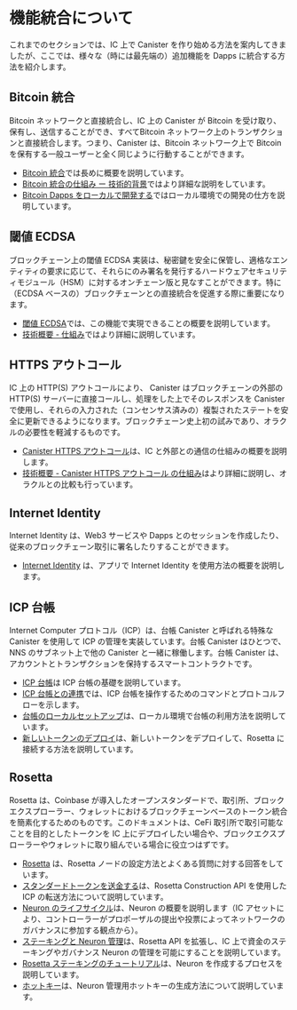 # 機能統合について

これまでのセクションでは、IC 上で Canister を作り始める方法を案内してきましたが、ここでは、様々な（時には最先端の）追加機能を Dapps に統合する方法を紹介します。

## Bitcoin 統合
Bitcoin ネットワークと直接統合し、IC 上の Canister が Bitcoin を受け取り、保有し、送信することができ、すべてBitcoin ネットワーク上のトランザクションと直接統合します。つまり、Canister は、Bitcoin ネットワーク上で Bitcoin を保有する一般ユーザーと全く同じように行動することができます。

* [Bitcoin 統合](./bitcoin/index.md)では長めに概要を説明しています。
* [Bitcoin 統合の仕組み ー 技術的背景](./bitcoin/bitcoin-how-it-works.md)ではより詳細な説明をしています。
* [Bitcoin Dapps をローカルで開発する](./bitcoin/local-development.md)ではローカル環境での開発の仕方を説明しています。

## 閾値 ECDSA
ブロックチェーン上の閾値 ECDSA 実装は、秘密鍵を安全に保管し、適格なエンティティの要求に応じて、それらにのみ署名を発行するハードウェアセキュリティモジュール（HSM）に対するオンチェーン版と見なすことができます。特に（ECDSA ベースの）ブロックチェーンとの直接統合を促進する際に重要になります。

* [閾値 ECDSA](./t-ecdsa/index.md)では、この機能で実現できることの概要を説明しています。
* [技術概要 - 仕組み](./t-ecdsa/t-ecdsa-how-it-works.md)ではより詳細に説明しています。

## HTTPS アウトコール
IC 上の HTTP(S) アウトコールにより、 Canister はブロックチェーンの外部の HTTP(S) サーバーに直接コールし、処理をした上でそのレスポンスを Canister で使用し、それらの入力された（コンセンサス済みの）複製されたステートを安全に更新できるようになります。ブロックチェーン史上初の試みであり、オラクルの必要性を軽減するものです。

* [Canister HTTPS アウトコール](./http_requests/index.md)は、IC と外部との通信の仕組みの概要を説明します。
* [技術概要 - Canister HTTPS アウトコール の仕組み](./http_requests/http_requests-how-it-works.md)はより詳細に説明し、オラクルとの比較も行っています。

## Internet Identity
Internet Identity は、Web3 サービスや Dapps とのセッションを作成したり、従来のブロックチェーン取引に署名したりすることができます。
* [Internet Identity](./internet-identity/integrate-identity.md) は、アプリで Internet Identity を使用方法の概要を説明します。

## ICP 台帳
Internet Computer プロトコル（ICP）は、台帳 Canister と呼ばれる特殊な Canister を使用して ICP の管理を実装しています。台帳 Canister はひとつで、NNS のサブネット上で他の Canister と一緒に稼働します。台帳 Canister は、アカウントとトランザクションを保持するスマートコントラクトです。 

* [ICP 台帳](./ledger/index.md)は ICP 台帳の基礎を説明しています。
* [ICP 台帳との連携](./ledger/interact-with-ledger.md)では、ICP 台帳を操作するためのコマンドとプロトコルフローを示します。
* [台帳のローカルセットアップ](./ledger/ledger-local-setup.md)は、ローカル環境で台帳の利用方法を説明しています。
* [新しいトークンのデプロイ](./ledger/deploy-new-token.md)は、新しいトークンをデプロイして、Rosetta に接続する方法を説明しています。

## Rosetta
Rosetta は、Coinbase が導入したオープンスタンダードで、取引所、ブロックエクスプローラー、ウォレットにおけるブロックチェーンベースのトークン統合を簡素化するためのものです。このドキュメントは、CeFi 取引所で取引可能なことを目的としたトークンを IC 上にデプロイしたい場合や、ブロックエクスプローラーやウォレットに取り組んでいる場合に役立つはずです。

* [Rosetta](./rosetta/index.md) は、Rosetta ノードの設定方法とよくある質問に対する回答をしています。
* [スタンダードトークンを送金する](./rosetta/transfers.md)は、Rosetta Construction API を使用した ICP の転送方法について説明しています。
* [Neuron のライフサイクル](./rosetta/neuron-lifecycle.md)は、Neuron の概要を説明します（IC アセットにより、コントローラーがプロポーザルの提出や投票によってネットワークのガバナンスに参加する観点から）。
* [ステーキングと Neuron 管理](./rosetta/staking-support.md)は、Rosetta API を拡張し、IC 上で資金のステーキングやガバナンス Neuron の管理を可能にすることを説明しています。
* [Rosetta ステーキングのチュートリアル](./rosetta/staking-tutorial.md)は、Neuron を作成するプロセスを説明しています。
* [ホットキー](./rosetta/hotkeys.md)は、Neuron 管理用ホットキーの生成方法について説明しています。

<!--
# Functionality Integrations

While previous sections guide you to start building canisters on the IC, here you can see how to integrate various (sometimes advanced) extra functionality to your dapp.

## Bitcoin Integration
Integrate directly with the Bitcoin network allowing canisters on the IC to receive, hold, and send Bitcoin, all directly with transactions on the Bitcoin network. I.e., canisters can act exactly like regular users holding bitcoin on the Bitcoin network.

* [Bitcoin Integration](./bitcoin/index.md) gives a longer overview
* [How it works](./bitcoin/bitcoin-how-it-works.md) dives further into the details
* [local development](./bitcoin/local-development.md) contains a tutorial showing how to experiment locally

## Threshold ECDSA
A threshold ECDSA implementation on a blockchain can be viewed as the on-chain pendant to a hardware security module (HSM) that stores private keys securely and issues signatures on request of the eligible entities, and only to those. It is particularly important to facilitate direct integration with (ECDSA-based) blockchains.

* [Threshold ECDSA](./t-ecdsa/index.md) gives an overview of what can be achieved with this feature
* See [How it works](./t-ecdsa/t-ecdsa-how-it-works.md) to dive further into the details

## HTTPS Outcalls
HTTP(S) outcalls on the IC enable canisters to directly make calls to HTTP(S) servers external to the blockchain and use the response in the further processing of the canister such that the replicated state can safely be updated using those inputs. A first in blockchain history, and alleviates the need for oracles.
* [HTTPS outcalls](./http_requests/index.md) gives an overview of how the IC can communicate with the world outside
* [How it works](./http_requests/http_requests-how-it-works.md) to dive further into the details and gives a comparison against oracles

## Internet Identity
Internet Identity allows users to create sessions with Web3 services and dapps, and sign traditional blockchain transactions.
* [Internet Identity](./internet-identity/integrate-identity.md) gives an overview of how to use internet identity in your app

## ICP Ledger
The Internet Computer Protocol (ICP) implements management of ICP using a specialized canister, called the ledger canister. There is a single ledger canister which runs alongside other canisters on the NNS subnet. The ledger canister is a smart contract that holds accounts and transactions. 

* [Ledger overview](./ledger/index.md) to get a view of the ICP ledger basics
* [Interact](./ledger/interact-with-ledger.md) shows the commands and protocol flows to interact with the ICP ledger
* [Local Setup](./ledger/ledger-local-setup.md) shows how to experiment with the ledger in your local environment
* [Deploy New Token](./ledger/deploy-new-token.md) describes how to deploy a new token and connect to Rosetta

## Rosetta
Rosetta is an open standard introduced by Coinbase to simplify the integration of blockchain-based tokens in exchanges, block explorers, and wallets. This documentation might help if you want to deploy a token on the IC that aims to be tradable on CeFi exchanges or if you are working on a block explorer or wallet.
* The [Rosetta page](./rosetta/index.md) describes how to set up a Rosetta node and answers some FAQs
* [transfers](./rosetta/transfers.md) details how to transfer ICP using the Rosetta Construction API
* [neuron lifecycle](./rosetta/neuron-lifecycle.md) gives an overview of neurons (IC assets allowing controllers to participate in the governance of the network by submitting and voting on proposals)
* [staking support](./rosetta/staking-support.md) specifies extensions of the Rosetta API enabling staking funds and managing governance neurons on the IC
* [staking tutorial](./rosetta/staking-tutorial.md) walks through the process of creating a neuron
* [hotkeys](./rosetta/hotkeys.md) explains how to generate a hotkey for neuron management

-->